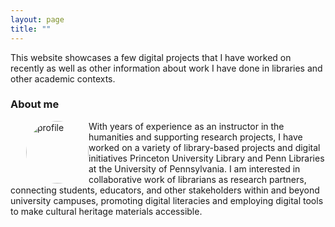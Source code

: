 ```yaml
---
layout: page
title: "" 
---
```




<html>
<head>
<style>
img {
  float: left;
  border-radius: 50%;
}
</style>
</head>
<body>


<p>This website showcases a few digital projects that I have worked on recently as well as other information about work I have done in libraries and other academic contexts.</p>

<h3>About me</h3>

<p><img src="https://github.com/evandttr/evandttr.github.io/assets/120140116/fe656ec6-a055-4251-b8b7-0cb9cdabc06f" alt="profile" style="width:100px;margin-left:25px;">
With years of experience as an instructor in the humanities and supporting research projects, I have worked on a variety of library-based projects and digital initiatives Princeton University Library and Penn Libraries at the University of Pennsylvania. I am interested in collaborative work of librarians as research partners, connecting students, educators, and other stakeholders within and beyond university campuses, promoting digital literacies and employing digital tools to make cultural heritage materials accessible.</p>
